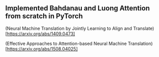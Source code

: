 ## Implemented Bahdanau and Luong Attention from scratch in PyTorch

(Neural Machine Translation by Jointly Learning to Align and Translate)[https://arxiv.org/abs/1409.0473]

(Effective Approaches to Attention-based Neural Machine Translation)[https://arxiv.org/abs/1508.04025]

